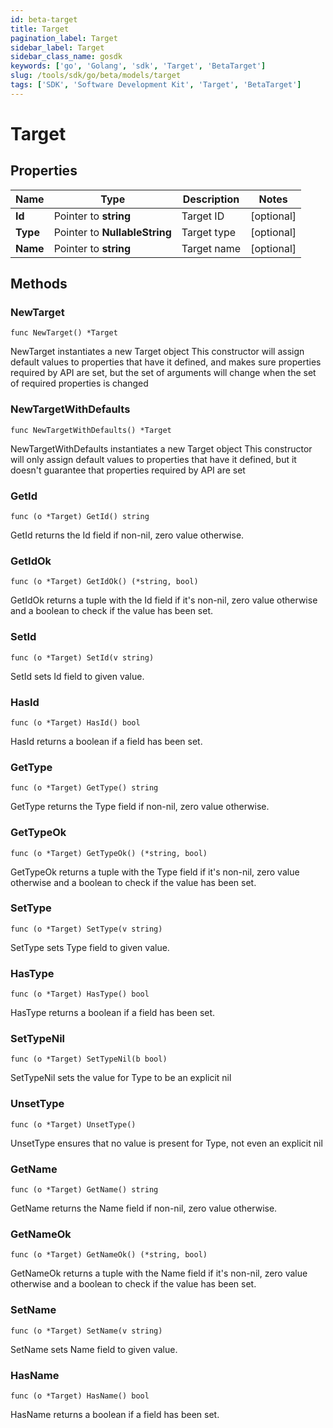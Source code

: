 ```yaml
---
id: beta-target
title: Target
pagination_label: Target
sidebar_label: Target
sidebar_class_name: gosdk
keywords: ['go', 'Golang', 'sdk', 'Target', 'BetaTarget']
slug: /tools/sdk/go/beta/models/target
tags: ['SDK', 'Software Development Kit', 'Target', 'BetaTarget']
---
```


# Target

## Properties

| Name     | Type                          | Description | Notes      |
| -------- | ----------------------------- | ----------- | ---------- |
| **Id**   | Pointer to **string**         | Target ID   | [optional] |
| **Type** | Pointer to **NullableString** | Target type | [optional] |
| **Name** | Pointer to **string**         | Target name | [optional] |

## Methods

### NewTarget

`func NewTarget() *Target`

NewTarget instantiates a new Target object This constructor will assign default values to properties that have it defined, and makes sure properties required by API are set, but the set of arguments will change when the set of required properties is changed

### NewTargetWithDefaults

`func NewTargetWithDefaults() *Target`

NewTargetWithDefaults instantiates a new Target object This constructor will only assign default values to properties that have it defined, but it doesn't guarantee that properties required by API are set

### GetId

`func (o *Target) GetId() string`

GetId returns the Id field if non-nil, zero value otherwise.

### GetIdOk

`func (o *Target) GetIdOk() (*string, bool)`

GetIdOk returns a tuple with the Id field if it's non-nil, zero value otherwise and a boolean to check if the value has been set.

### SetId

`func (o *Target) SetId(v string)`

SetId sets Id field to given value.

### HasId

`func (o *Target) HasId() bool`

HasId returns a boolean if a field has been set.

### GetType

`func (o *Target) GetType() string`

GetType returns the Type field if non-nil, zero value otherwise.

### GetTypeOk

`func (o *Target) GetTypeOk() (*string, bool)`

GetTypeOk returns a tuple with the Type field if it's non-nil, zero value otherwise and a boolean to check if the value has been set.

### SetType

`func (o *Target) SetType(v string)`

SetType sets Type field to given value.

### HasType

`func (o *Target) HasType() bool`

HasType returns a boolean if a field has been set.

### SetTypeNil

`func (o *Target) SetTypeNil(b bool)`

SetTypeNil sets the value for Type to be an explicit nil

### UnsetType

`func (o *Target) UnsetType()`

UnsetType ensures that no value is present for Type, not even an explicit nil

### GetName

`func (o *Target) GetName() string`

GetName returns the Name field if non-nil, zero value otherwise.

### GetNameOk

`func (o *Target) GetNameOk() (*string, bool)`

GetNameOk returns a tuple with the Name field if it's non-nil, zero value otherwise and a boolean to check if the value has been set.

### SetName

`func (o *Target) SetName(v string)`

SetName sets Name field to given value.

### HasName

`func (o *Target) HasName() bool`

HasName returns a boolean if a field has been set.
